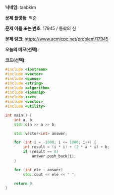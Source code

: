 **닉네임**: taebkim

**문제 플랫폼**: 백준

**문제 이름 또는 번호**: 17945 / 통학의 신

**문제 링크**: https://www.acmicpc.net/problem/17945

**오늘의 메모(선택)**: 

**코드(선택)**:

```c++
#include <iostream>
#include <vector>
#include <queue>
#include <string>
#include <algorithm>
#include <iomanip>
#include <set>
#include <vector>
#include <utility>

int main() {
    int a, b;
    std::cin >> a >> b;

    std::vector<int> answer;

    for (int i = -1000; i <= 1000; i++) {
        int result = (i * i) + (2 * a * i) + b;
        if (result == 0)
            answer.push_back(i);
    }

    for (int ele : answer)
        std::cout << ele << " ";

    return 0;
}
```